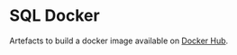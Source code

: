 # SQL Docker

Artefacts to build a docker image available on [Docker Hub](https://hub.docker.com/r/vplauzon/sql-script-runner/).